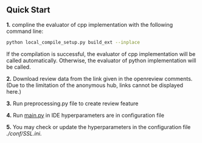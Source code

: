 

## Quick Start
**1.** compline the evaluator of cpp implementation with the following command line:

```bash
python local_compile_setup.py build_ext --inplace
```

If the compilation is successful, the evaluator of cpp implementation will be called automatically.
Otherwise, the evaluator of python implementation will be called.

**2.** Download review data from the link given in the openreview comments.(Due to the limitation of the anonymous hub, links cannot be displayed here.)

**3.** Run preprocessing.py file to create review feature

**4.** Run [main.py](./main.py) in IDE hyperparameters are in configuration file 

**5.** You may check or update the hyperparameters in the configuration file *./conf/SSL.ini*.
